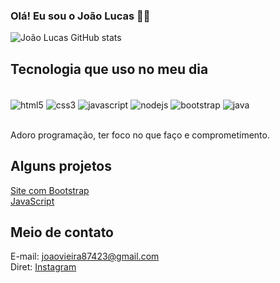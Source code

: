 
### Olá! Eu sou o João Lucas 🤙😄

![João Lucas GitHub stats](https://github-readme-stats.vercel.app/api?username=JLjudo&show_icons=true&theme=tokyonight)

## Tecnologia que uso no meu dia

<div style="display: inline_block"><br>
    <img align="center" alt="html5" src="https://img.shields.io/badge/HTML5-E34F26?style=for-the-badge&logo=html5&logoColor=white">
    <img align="center" alt="css3" src="https://img.shields.io/badge/CSS3-1572B6?style=for-the-badge&logo=css3&logoColor=white">
    <img align="center" alt="javascript" src="https://img.shields.io/badge/JavaScript-323330?style=for-the-badge&logo=javascript&logoColor=F7DF1E">
    <img align="center" alt="nodejs" src="https://img.shields.io/badge/Node.js-43853D?style=for-the-badge&logo=node.js&logoColor=white">
    <img align="center" alt="bootstrap" src="https://img.shields.io/badge/Bootstrap-563D7C?style=for-the-badge&logo=bootstrap&logoColor=white">
    <img align="center" alt="java" src="https://img.shields.io/badge/Java-ED8B00?style=for-the-badge&logo=openjdk&logoColor=white">
</div><br>

Adoro programação, ter foco no que faço e comprometimento.

## Alguns projetos

<a href="https://github.com/JLjudo/Site-com-Bootstrap.git">Site com Bootstrap</a><br>
<a href="https://github.com/JLjudo/Valor-dos-resistores.git">JavaScript</a>

## Meio de contato

E-mail: joaovieira87423@gmail.com <br>
Diret: <a href="https://www.instagram.com/jlucas_vf/">Instagram</a>
